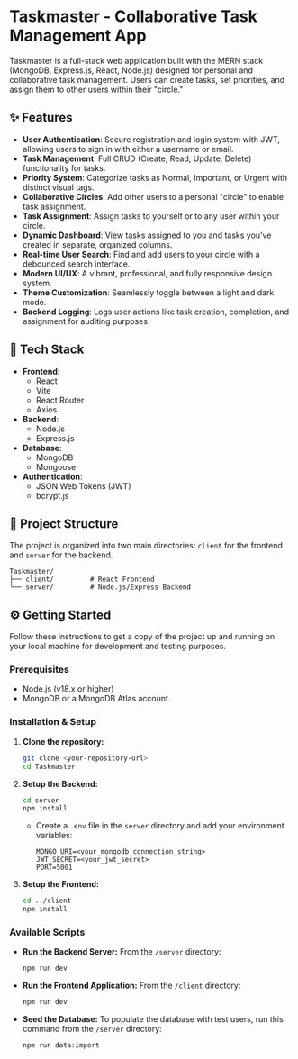 # Taskmaster - Collaborative Task Management App

Taskmaster is a full-stack web application built with the MERN stack (MongoDB, Express.js, React, Node.js) designed for personal and collaborative task management. Users can create tasks, set priorities, and assign them to other users within their "circle."

## ✨ Features

- **User Authentication**: Secure registration and login system with JWT, allowing users to sign in with either a username or email.
- **Task Management**: Full CRUD (Create, Read, Update, Delete) functionality for tasks.
- **Priority System**: Categorize tasks as Normal, Important, or Urgent with distinct visual tags.
- **Collaborative Circles**: Add other users to a personal "circle" to enable task assignment.
- **Task Assignment**: Assign tasks to yourself or to any user within your circle.
- **Dynamic Dashboard**: View tasks assigned to you and tasks you've created in separate, organized columns.
- **Real-time User Search**: Find and add users to your circle with a debounced search interface.
- **Modern UI/UX**: A vibrant, professional, and fully responsive design system.
- **Theme Customization**: Seamlessly toggle between a light and dark mode.
- **Backend Logging**: Logs user actions like task creation, completion, and assignment for auditing purposes.

## 🚀 Tech Stack

- **Frontend**:
  - React
  - Vite
  - React Router
  - Axios
- **Backend**:
  - Node.js
  - Express.js
- **Database**:
  - MongoDB
  - Mongoose
- **Authentication**:
  - JSON Web Tokens (JWT)
  - bcrypt.js

## 📂 Project Structure

The project is organized into two main directories: `client` for the frontend and `server` for the backend.

```
Taskmaster/
├── client/         # React Frontend
└── server/         # Node.js/Express Backend
```

## ⚙️ Getting Started

Follow these instructions to get a copy of the project up and running on your local machine for development and testing purposes.

### Prerequisites

- Node.js (v18.x or higher)
- MongoDB or a MongoDB Atlas account.

### Installation & Setup

1.  **Clone the repository:**
    ```bash
    git clone <your-repository-url>
    cd Taskmaster
    ```

2.  **Setup the Backend:**
    ```bash
    cd server
    npm install
    ```
    - Create a `.env` file in the `server` directory and add your environment variables:
      ```
      MONGO_URI=<your_mongodb_connection_string>
      JWT_SECRET=<your_jwt_secret>
      PORT=5001
      ```

3.  **Setup the Frontend:**
    ```bash
    cd ../client
    npm install
    ```

### Available Scripts

-   **Run the Backend Server:**
    From the `/server` directory:
    ```bash
    npm run dev
    ```

-   **Run the Frontend Application:**
    From the `/client` directory:
    ```bash
    npm run dev
    ```

-   **Seed the Database:**
    To populate the database with test users, run this command from the `/server` directory:
    ```bash
    npm run data:import
    ```